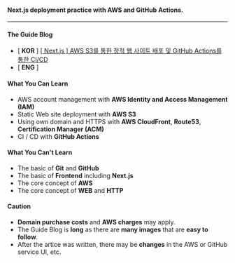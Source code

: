 #### Next.js deployment practice with AWS and GitHub Actions.  

---

#### The Guide Blog
- [ **KOR** ] [[ Next.js ] AWS S3를 통한 정적 웹 사이트 배포 및 GitHub Actions를 통한 CI/CD](https://weekwith.tistory.com/entry/Nextjs-AWS-S3%EB%A5%BC-%ED%86%B5%ED%95%9C-%EC%A0%95%EC%A0%81-%EC%9B%B9-%EC%82%AC%EC%9D%B4%ED%8A%B8-%EB%B0%B0%ED%8F%AC-%EB%B0%8F-GitHub-Actions%E1%84%85%E1%85%B3%E1%86%AF-%E1%84%90%E1%85%A9%E1%86%BC%E1%84%92%E1%85%A1%E1%86%AB-CICD)
- [ **ENG** ]


#### What You Can Learn
- AWS account management with **AWS Identity and Access Management (IAM)**
- Static Web site deployment with **AWS S3**
- Using own domain and HTTPS with **AWS CloudFront**, **Route53**, **Certification Manager (ACM)**
- CI / CD with **GitHub Actions**


#### What You Can't Learn
- The basic of **Git** and **GitHub**
- The basic of **Frontend** including **Next.js**
- The core concept of **AWS**
- The core concept of **WEB** and **HTTP**


#### Caution
- **Domain purchase costs** and **AWS charges** may apply.
- The Guide Blog is **long** as there are **many images** that are **easy to follow**.
- After the artice was written, there may be **changes** in the AWS or GitHub service UI, etc.